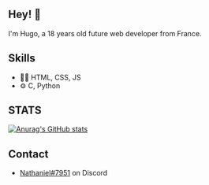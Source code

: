 ## Hey! 👋
I'm Hugo, a 18 years old future web developer from France.


## Skills
- 👨‍💻 HTML, CSS, JS
- ⚙️ C, Python

## STATS
[![Anurag's GitHub stats](https://github-readme-stats.vercel.app/api?username=xough)](https://github.com/anuraghazra/github-readme-stats)

## Contact
- [Nathaniel#7951](./) on Discord